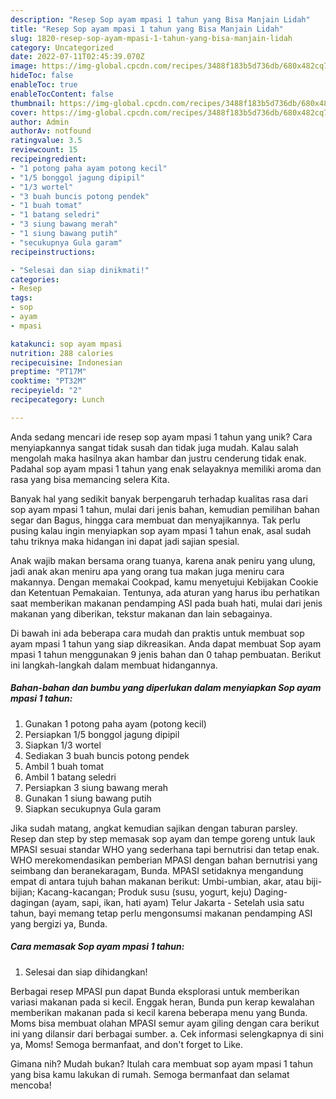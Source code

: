 ```yaml
---
description: "Resep Sop ayam mpasi 1 tahun yang Bisa Manjain Lidah"
title: "Resep Sop ayam mpasi 1 tahun yang Bisa Manjain Lidah"
slug: 1820-resep-sop-ayam-mpasi-1-tahun-yang-bisa-manjain-lidah
category: Uncategorized
date: 2022-07-11T02:45:39.070Z
image: https://img-global.cpcdn.com/recipes/3488f183b5d736db/680x482cq70/sop-ayam-mpasi-1-tahun-foto-resep-utama.jpg
hideToc: false
enableToc: true
enableTocContent: false
thumbnail: https://img-global.cpcdn.com/recipes/3488f183b5d736db/680x482cq70/sop-ayam-mpasi-1-tahun-foto-resep-utama.jpg
cover: https://img-global.cpcdn.com/recipes/3488f183b5d736db/680x482cq70/sop-ayam-mpasi-1-tahun-foto-resep-utama.jpg
author: Admin
authorAv: notfound
ratingvalue: 3.5
reviewcount: 15
recipeingredient:
- "1 potong paha ayam potong kecil"
- "1/5 bonggol jagung dipipil"
- "1/3 wortel"
- "3 buah buncis potong pendek"
- "1 buah tomat"
- "1 batang seledri"
- "3 siung bawang merah"
- "1 siung bawang putih"
- "secukupnya Gula garam"
recipeinstructions:

- "Selesai dan siap dinikmati!"
categories:
- Resep
tags:
- sop
- ayam
- mpasi

katakunci: sop ayam mpasi 
nutrition: 288 calories
recipecuisine: Indonesian
preptime: "PT17M"
cooktime: "PT32M"
recipeyield: "2"
recipecategory: Lunch

---
```





Anda sedang mencari ide resep sop ayam mpasi 1 tahun yang unik? Cara menyiapkannya sangat tidak susah dan tidak juga mudah. Kalau salah mengolah maka hasilnya akan hambar dan justru cenderung tidak enak. Padahal sop ayam mpasi 1 tahun yang enak selayaknya memiliki aroma dan rasa yang bisa memancing selera Kita.





Banyak hal yang sedikit banyak berpengaruh terhadap kualitas rasa dari sop ayam mpasi 1 tahun, mulai dari jenis bahan, kemudian pemilihan bahan segar dan Bagus, hingga cara membuat dan menyajikannya. Tak perlu pusing kalau ingin menyiapkan sop ayam mpasi 1 tahun enak,      asal sudah tahu triknya maka hidangan ini dapat jadi sajian spesial.














Anak wajib makan bersama orang tuanya, karena anak peniru yang ulung, jadi anak akan meniru apa yang orang tua makan juga meniru cara makannya. Dengan memakai Cookpad, kamu menyetujui Kebijakan Cookie dan Ketentuan Pemakaian. Tentunya, ada aturan yang harus ibu perhatikan saat memberikan makanan pendamping ASI pada buah hati, mulai dari jenis makanan yang diberikan, tekstur makanan dan lain sebagainya.






Di bawah ini ada beberapa cara mudah dan praktis untuk membuat sop ayam mpasi 1 tahun yang siap dikreasikan. Anda dapat membuat Sop ayam mpasi 1 tahun menggunakan 9 jenis bahan dan 0 tahap pembuatan. Berikut ini langkah-langkah dalam membuat hidangannya.

<!--inarticleads1-->

##### Bahan-bahan dan bumbu yang diperlukan dalam menyiapkan Sop ayam mpasi 1 tahun:

1. Gunakan 1 potong paha ayam (potong kecil)
1. Persiapkan 1/5 bonggol jagung dipipil
1. Siapkan 1/3 wortel
1. Sediakan 3 buah buncis potong pendek
1. Ambil 1 buah tomat
1. Ambil 1 batang seledri
1. Persiapkan 3 siung bawang merah
1. Gunakan 1 siung bawang putih
1. Siapkan secukupnya Gula garam


Jika sudah matang, angkat kemudian sajikan dengan taburan parsley. Resep dan step by step memasak sop ayam dan tempe goreng untuk lauk MPASI sesuai standar WHO yang sederhana tapi bernutrisi dan tetap enak. WHO merekomendasikan pemberian MPASI dengan bahan bernutrisi yang seimbang dan beranekaragam, Bunda. MPASI setidaknya mengandung empat di antara tujuh bahan makanan berikut: Umbi-umbian, akar, atau biji-bijian; Kacang-kacangan; Produk susu (susu, yogurt, keju) Daging-dagingan (ayam, sapi, ikan, hati ayam) Telur Jakarta - Setelah usia satu tahun, bayi memang tetap perlu mengonsumsi makanan pendamping ASI yang bergizi ya, Bunda. 

<!--inarticleads2-->

##### Cara memasak Sop ayam mpasi 1 tahun:


1. Selesai dan siap dihidangkan!

Berbagai resep MPASI pun dapat Bunda eksplorasi untuk memberikan variasi makanan pada si kecil. Enggak heran, Bunda pun kerap kewalahan memberikan makanan pada si kecil karena beberapa menu yang Bunda. Moms bisa membuat olahan MPASI semur ayam giling dengan cara berikut ini yang dilansir dari berbagai sumber. a. Cek informasi selengkapnya di sini ya, Moms! Semoga bermanfaat, and don&#39;t forget to Like. 

Gimana nih? Mudah bukan? Itulah cara membuat sop ayam mpasi 1 tahun yang bisa kamu lakukan di rumah. Semoga bermanfaat dan selamat mencoba!
